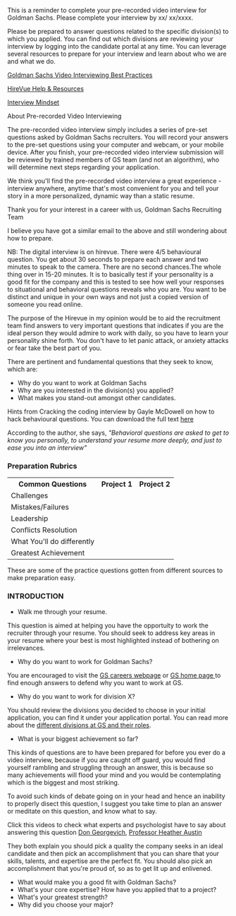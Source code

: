 This is a reminder to complete your pre-recorded video interview for Goldman Sachs. Please complete your interview by xx/ xx/xxxx.
 
Please be prepared to answer questions related to the specific division(s) to which you applied. You can find out which divisions are reviewing your interview by logging into the candidate portal at any time. You can leverage several resources to prepare for your interview and learn about who we are and what we do.

[Goldman Sachs Video Interviewing Best Practices](https://www.goldmansachs.com/careers/blog/posts/goldman-sachs-video-interviewing.html)

[HireVue Help & Resources](https://hirevuesupport.zendesk.com/hc/en-us)

[Interview Mindset](https://www.mequilibrium.com/gsrecruiting/)


About Pre-recorded Video Interviewing

The pre-recorded video interview simply includes a series of pre-set questions asked by Goldman Sachs recruiters. You will record your answers to the pre-set questions using your computer and webcam, or your mobile device. After you finish, your pre-recorded video interview submission will be reviewed by trained members of GS team (and not an algorithm), who will determine next steps regarding your application.

We think you'll find the pre-recorded video interview a great experience - interview anywhere, anytime that's most convenient for you and tell your story in a more personalized, dynamic way than a static resume.

Thank you for your interest in a career with us,
Goldman Sachs Recruiting Team

I believe you have got a similar email to the above and still wondering about how to prepare.

NB: The digital interview is on hirevue. There were 4/5 behavioural question. You get about 30 seconds to prepare each answer and two minutes to speak to the camera. There are no second chances.The whole thing over in 15-20 minutes. It is to basically test if your personality is a good fit for the company and this is tested to see how well your responses to situational and behavioral questions reveals who you are. You want to be distinct and unique in your own ways and not just a copied version of someone you read online.

The purpose of the Hirevue in my opinion would be to aid the recruitment team find answers to very important questions that indicates if you are the ideal person they would admire to work with daily, so you have to learn your personality shine forth. You don't have to let panic attack, or anxiety attacks or fear take the best part of you. 

There are pertinent and fundamental questions that they seek to know, which are:
* Why do you want to work at Goldman Sachs
* Why are you interested in the division(s) you applied?
* What makes you stand-out amongst other candidates.

Hints from Cracking the coding interview by Gayle McDowell on how to hack behavioural questions. You can download the full text [here](http://ahmed-badawy.com/blog/wp-content/uploads/2018/10/Cracking-the-Coding-Interview-6th-Edition-189-Programming-Questions-and-Solutions.pdf)

According to the author, she says, _"Behavioral questions are asked to get to know you personally, to understand your resume more deeply, and just to ease you into an interview"_ 

<html>
<head>

</head>
<body>

<h3>Preparation Rubrics</h3>

<table>
  <tr>
    <th>Common Questions</th>
    <th>Project 1</th>
    <th>Project 2</th>
  </tr>
  <tr>
    <td>Challenges </td>
    <td> </td>
    <td> </td>
  </tr>
  <tr>
    <td>Mistakes/Failures</td>
    <td> </td>
    <td> </td>
  </tr>
  <tr>
    <td>Leadership</td>
    <td> </td>
    <td> </td>
  </tr>
  <tr>
    <td>Conflicts Resolution</td>
    <td> </td>
    <td></td>
  </tr>
  <tr>
    <td>What You'll do differently</td>
    <td> </td>
    <td></td>
  </tr>
  <tr>
    <td>Greatest Achievement</td>
    <td> </td>
    <td></td>
  </tr>
</table>

</body>
</html>

These are some of the practice questions gotten from different sources to make preparation easy.

### INTRODUCTION

* Walk me through your resume.

This question is aimed at helping you have the opportuity to work the recruiter through your resume. You should seek to address key areas in your resume where your best is most highlighted instead of bothering on irrelevances.

* Why do you want to work for Goldman Sachs?

You are encouraged to visit the [GS careers webpage](https://www.goldmansachs.com/careers/blog/index.html) or [GS home page ](https://www.goldmansachs.com/index.html) to find enough answers to defend why you want to work at GS.


* Why do you want to work for division X?

You should review the divisions you decided to choose in your initial application, you can find it under your application portal. You can read more about the [different divisions at GS and their roles](https://www.goldmansachs.com/careers/divisions/index.html).

* What is your biggest achievement so far?

This kinds of questions are to have been prepared for before you ever do a video interview, because if you are caught off guard, you would find yourself rambling and struggling through an answer, this is because so many achievements will flood your mind and you would be contemplating which is the biggest and most striking.

To avoid such kinds of debate going on in your head and hence an inability to properly disect this question, I suggest you take time to plan an answer or meditate on this question, and know what to say.

Click this videos to check what experts and psychologist have to say about answering this question [Don Georgevich](https://www.youtube.com/watch?v=t4Ltzt7K7RE), [Professor Heather Austin](https://www.youtube.com/watch?v=4fGI96GY3H0) 

They both explain you should pick a quality the company seeks in an ideal candidate and then pick an accomplishment that you can share that your skills, talents, and expertise are the perfect fit. You should also pick an accomplishment that you're proud of, so as to get lit up and enlivened.


* What would make you a good fit with Goldman Sachs?
* What's your core expertise? How have you applied that to a project?
* What's your greatest strength?
* Why did you choose your major?